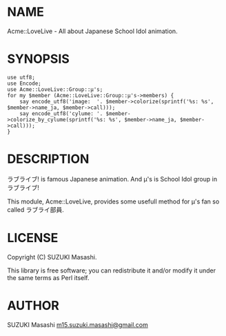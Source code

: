 # NAME

Acme::LoveLive - All about Japanese School Idol animation.

# SYNOPSIS

    use utf8;
    use Encode;
    use Acme::LoveLive::Group::μ's;
    for my $member (Acme::LoveLive::Group::μ's->members) {
        say encode_utf8('image:  '. $member->colorize(sprintf('%s: %s', $member->name_ja, $member->call)));
        say encode_utf8('cylume: '. $member->colorize_by_cylume(sprintf('%s: %s', $member->name_ja, $member->call)));
    }

# DESCRIPTION

ラブライブ! is famous Japanese animation.
And μ's is School Idol group in ラブライブ!

This module, Acme::LoveLive, provides some usefull method  for μ's fan so called ラブライ部員.

# LICENSE

Copyright (C) SUZUKI Masashi.

This library is free software; you can redistribute it and/or modify
it under the same terms as Perl itself.

# AUTHOR

SUZUKI Masashi <m15.suzuki.masashi@gmail.com>
